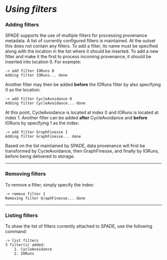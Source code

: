 # _Using filters_ #

### Adding filters ###

SPADE supports the use of multiple filters for processing provenance metadata. A list of currently configured filters is maintained. At the outset this does not contain any filters. To add a filter, its name must be specified along with the location in the list where it should be inserted. To add a new filter and make it the first to process incoming provenance, it should be inserted into location 0. For example:

```
-> add filter IORuns 0
Adding filter IORuns... done
```

Another filter may then be added **before** the IORuns filter by also specifying 0 as the location:

```
-> add filter CycleAvoidance 0
Adding filter CycleAvoidance... done
```

At this point, CycleAvoidance is located at index 0 and IORuns is located at index 1. Another filter can be added **after** CycleAvoidance and **before** IORuns by specifying 1 as the index:

```
-> add filter GraphFinesse 1
Adding filter GraphFinesse... done
```

Based on the list maintained by SPADE, data provenance will first be transformed by CycleAvoidance, then GraphFinesse, and finally by IORuns, before being delivered to storage.


---


### Removing filters ###

To remove a filter, simply specify the index:

```
-> remove filter 1
Removing filter GraphFinesse... done
```


---


### Listing filters ###

To show the list of filters currently attached to SPADE, use the following command:

```
-> list filters
3 filter(s) added:
    1. CycleAvoidance
    2. IORuns
```